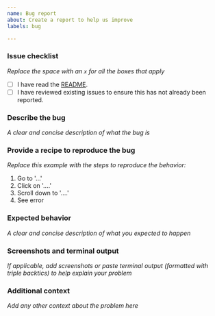 ```yaml
---
name: Bug report
about: Create a report to help us improve
labels: bug

---
```


### Issue checklist
_Replace the space with an `x` for all the boxes that apply_

- [ ] I have read the [README](https://github.com/NOAA-GSL/SENA-shallow-water/blob/develop/README.md).
- [ ] I have reviewed existing issues to ensure this has not already been reported.

### Describe the bug

_A clear and concise description of what the bug is_

### Provide a recipe to reproduce the bug

_Replace this example with the steps to reproduce the behavior:_
1. Go to '...'
2. Click on '....'
3. Scroll down to '....'
4. See error

### Expected behavior

_A clear and concise description of what you expected to happen_

### Screenshots and terminal output

_If applicable, add screenshots or paste terminal output (formatted with triple backtics) to help explain your problem_

### Additional context

_Add any other context about the problem here_